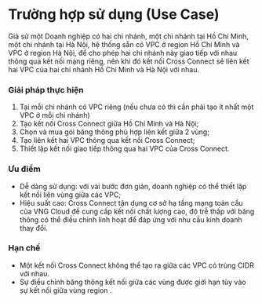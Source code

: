 # Trường hợp sử dụng (Use Case)

Giả sử một Doanh nghiệp có hai chi nhánh, một chi nhánh tại Hồ Chí Minh, một chi nhánh tại Hà Nội, hệ thống sẵn có VPC ở region Hồ Chí Minh và VPC ở region Hà Nội, để cho phép hai chi nhánh này giao tiếp với nhau thông qua kết nối mạng riêng, nên khi đó kết nối Cross Connect sẽ liên kết hai VPC của hai chi nhánh Hồ Chí Minh và Hà Nội với nhau.

### Giải pháp thực hiện

1. Tại mỗi chi nhánh có VPC riêng (nếu chưa có thì cần phải tạo ít nhất một VPC ở mỗi chi nhánh)
2. Tạo kết nối Cross Connect giữa Hồ Chí Minh và Hà Nội;
3. Chọn và mua gói băng thông phù hợp liên kết giữa 2 vùng;
4. Tạo liên kết hai VPC thông qua kết nối Cross Connect;
5. Thiết lập kết nối giao tiếp thông qua hai VPC của Cross Connect.

### Ưu điểm

* Dễ dàng sử dụng: với vài bước đơn giản, doanh nghiệp có thể thiết lập kết nối liên vùng giữa các VPC;
* Hiệu suất cao: Cross Connect tận dụng cơ sở hạ tầng mạng toàn cầu của VNG Cloud để cung cấp kết nối chất lượng cao, độ trễ thấp với băng thông có thể điều chỉnh linh hoạt để đáp ứng với nhu cầu kinh doanh thay đổi.

### Hạn chế

* Một kết nối Cross Connect không thể tạo ra giữa các VPC có trùng CIDR với nhau.
* Sự điều chỉnh băng thông kết nối giữa các vùng được giới hạn tùy vào sự kết nối giữa vùng region .

